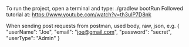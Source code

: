 To run the project, open a terminal and type:
./gradlew bootRun
Followed tutorial at:
https://www.youtube.com/watch?v=th3uIP7D8nk

When sending post requests from postman, used body, raw, json, e.g.
{
"userName": "Joe",
"email": "joe@gmail.com",
"password": "secret",
"userType": "Admin"
}
